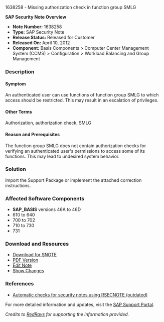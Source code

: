 1638258 - Missing authorization check in function group SMLG

**SAP Security Note Overview**

- **Note Number:** 1638258
- **Type:** SAP Security Note
- **Release Status:** Released for Customer
- **Released On:** April 10, 2012
- **Component:** Basis Components > Computer Center Management System (CCMS) > Configuration > Workload Balancing and Group Management

### **Description**

#### **Symptom**
An authenticated user can use functions of function group SMLG to which access should be restricted. This may result in an escalation of privileges.

#### **Other Terms**
Authorization, authorization check, SMLG

#### **Reason and Prerequisites**
The function group SMLG does not contain authorization checks for verifying an authenticated user's permissions to access some of its functions. This may lead to undesired system behavior.

### **Solution**
Import the Support Package or implement the attached correction instructions.

### **Affected Software Components**
- **SAP_BASIS** versions 46A to 46D
- 610 to 640
- 700 to 702
- 710 to 730
- 731

### **Download and Resources**
- [Download for SNOTE](https://notesdownloads.sap.com/note/0040000009726102017)
- [PDF Version](https://userapps.support.sap.com/sap/support/sfm/notes/print/0001638258?language=en-US&token=F0D9D5A9C472429B94DD6E4FB496F1DD)
- [Edit Note](https://me.sap.com/sap/support/notes/edit/0001638258)
- [Show Changes](https://me.sap.com/notes/0001638258/changes)

### **References**
- [Automatic checks for security notes using RSECNOTE (outdated)](https://me.sap.com/notes/888889)

For more detailed information and updates, visit the [SAP Support Portal](https://me.sap.com/).

_Credits to [RedRays](https://redrays.io) for supporting the information provided._